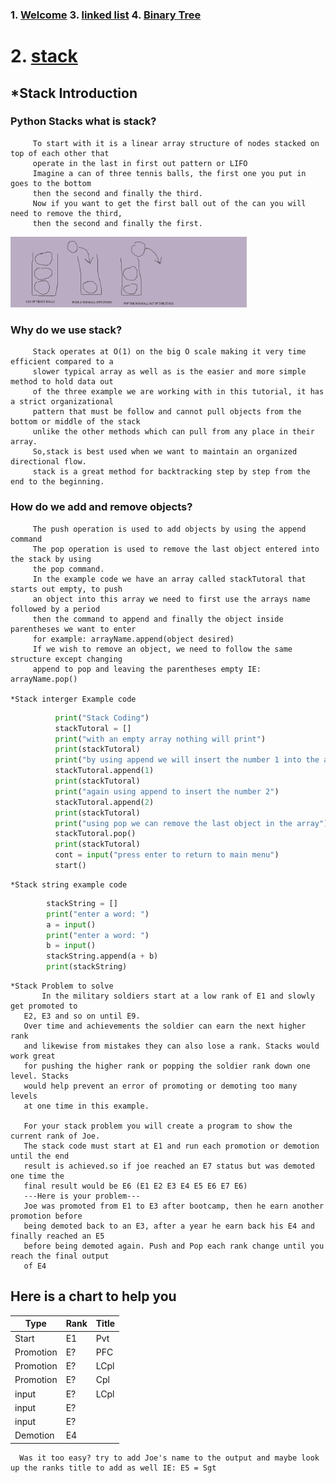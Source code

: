<!---
moscarelloscott/moscarelloscott is a ✨ special ✨ repository because its `README.md` (this file) appears on your GitHub profile.
You can click the Preview link to take a look at your changes.
--->
 
### 1. [Welcome](https://github.com/moscarelloscott/moscarelloscott/blob/main/CSE212.md)  3. [linked list](https://github.com/moscarelloscott/moscarelloscott/blob/main/linkedlist.md) 4. [Binary Tree](https://github.com/moscarelloscott/moscarelloscott/blob/main/binarytree.md)
# 2. [stack](https://github.com/moscarelloscott/moscarelloscott/blob/main/stack.md)
 ## *Stack Introduction
### Python Stacks what is stack?
		 To start with it is a linear array structure of nodes stacked on top of each other that 
		 operate in the last in first out pattern or LIFO
		 Imagine a can of three tennis balls, the first one you put in goes to the bottom
		 then the second and finally the third.
		 Now if you want to get the first ball out of the can you will need to remove the third,
		 then the second and finally the first. 
 <img src="images/stackImg.png" width="75%" height="25%">
 
### Why do we use stack?
		 Stack operates at O(1) on the big O scale making it very time efficient compared to a 
		 slower typical array as well as is the easier and more simple method to hold data out 
		 of the three example we are working with in this tutorial, it has a strict organizational 
		 pattern that must be follow and cannot pull objects from the bottom or middle of the stack 
		 unlike the other methods which can pull from any place in their array.
		 So,stack is best used when we want to maintain an organized directional flow.
		 stack is a great method for backtracking step by step from the end to the beginning.
### How do we add and remove objects?
		 The push operation is used to add objects by using the append command
		 The pop operation is used to remove the last object entered into the stack by using
		 the pop command.
		 In the example code we have an array called stackTutoral that starts out empty, to push
		 an object into this array we need to first use the arrays name followed by a period 
		 then the command to append and finally the object inside parentheses we want to enter
		 for example: arrayName.append(object desired)
		 If we wish to remove an object, we need to follow the same structure except changing
		 append to pop and leaving the parentheses empty IE: arrayName.pop()

    *Stack interger Example code    
~~~Python
          print("Stack Coding")
          stackTutoral = []
          print("with an empty array nothing will print")
          print(stackTutoral)
          print("by using append we will insert the number 1 into the array")
          stackTutoral.append(1)
          print(stackTutoral)
          print("again using append to insert the number 2")
          stackTutoral.append(2)
          print(stackTutoral)
          print("using pop we can remove the last object in the array")
          stackTutoral.pop()
          print(stackTutoral)
          cont = input("press enter to return to main menu")
          start()        
~~~
    *Stack string example code
~~~Python
	    stackString = []
	    print("enter a word: ")
	    a = input()
	    print("enter a word: ")
	    b = input()
	    stackString.append(a + b)
	    print(stackString)
~~~    
    *Stack Problem to solve
           In the military soldiers start at a low rank of E1 and slowly get promoted to 
	   E2, E3 and so on until E9.
	   Over time and achievements the soldier can earn the next higher rank 
	   and likewise from mistakes they can also lose a rank. Stacks would work great
	   for pushing the higher rank or popping the soldier rank down one level. Stacks
	   would help prevent an error of promoting or demoting too many levels
	   at one time in this example.
	   
	   For your stack problem you will create a program to show the current rank of Joe.
	   The stack code must start at E1 and run each promotion or demotion until the end 
	   result is achieved.so if joe reached an E7 status but was demoted one time the
	   final result would be E6 (E1 E2 E3 E4 E5 E6 E7 E6)
	   ---Here is your problem---
	   Joe was promoted from E1 to E3 after bootcamp, then he earn another promotion before
	   being demoted back to an E3, after a year he earn back his E4 and finally reached an E5
	   before being demoted again. Push and Pop each rank change until you reach the final output
	   of E4 
	   
Here is a chart to help you
--------------------------
Type      | Rank     | Title
--------- | -------- | ------
Start     | E1       | Pvt
Promotion | E?       | PFC
Promotion | E?       | LCpl
Promotion | E?       | Cpl
input     | E?       | LCpl
input     | E?       |
input     | E?       |
Demotion  | E4       |
		
	  Was it too easy? try to add Joe's name to the output and maybe look up the ranks title to add as well IE: E5 = Sgt

    



